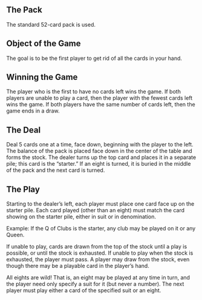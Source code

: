 ## The Pack

The standard 52-card pack is used.

## Object of the Game

The goal is to be the first player to get rid of all the cards in your hand.

## Winning the Game

The player who is the first to have no cards left wins the game. If both players are unable to play a card, then the player with the fewest cards left wins the game. If both players have the same number of cards left, then the game ends in a draw.

## The Deal

Deal 5 cards one at a time, face down, beginning with the player to the left. The balance of the pack is placed face down in the center of the table and forms the stock. The dealer turns up the top card and places it in a separate pile; this card is the “starter.” If an eight is turned, it is buried in the middle of the pack and the next card is turned.

## The Play

Starting to the dealer’s left, each player must place one card face up on the starter pile. Each card played (other than an eight) must match the card showing on the starter pile, either in suit or in denomination.

Example: If the Q of Clubs is the starter, any club may be played on it or any Queen.

If unable to play, cards are drawn from the top of the stock until a play is possible, or until the stock is exhausted. If unable to play when the stock is exhausted, the player must pass. A player may draw from the stock, even though there may be a playable card in the player’s hand.

All eights are wild! That is, an eight may be played at any time in turn, and the player need only specify a suit for it (but never a number). The next player must play either a card of the specified suit or an eight.
